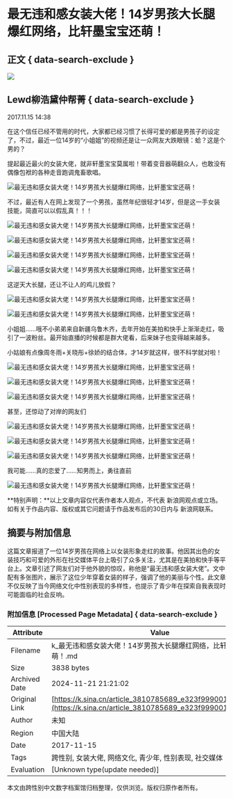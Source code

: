 # 最无违和感女装大佬！14岁男孩大长腿爆红网络，比轩墨宝宝还萌！

## 正文 { data-search-exclude }


![](https://n.sinaimg.cn/sinacn10203/298/w149h149/20191010/3696-ifrwayx3342745.jpg)

## Lewd柳浩黛仲帮菁 { data-search-exclude }

2017.11.15 14:38

在这个信任已经不管用的时代，大家都已经习惯了长得可爱的都是男孩子的设定了，不过，最近一位14岁的“小姐姐”的视频还是让一众网友大跌眼镜：蛤？这是个男的？

提起最近最火的女装大佬，就非轩墨宝宝莫属啦！带着变音器萌翻众人，也敢没有偶像包袱的各种走音跑调鬼畜歌唱。

![最无违和感女装大佬！14岁男孩大长腿爆红网络，比轩墨宝宝还萌！](http://k.sinaimg.cn/n/sinacn/20171115/6ebf-fynstfh9345996.jpg/w700d1q75cms.jpg)

不过，最近有人在网上发现了一个男孩，虽然年纪很轻才14岁，但是这一手女装技能，简直可以以假乱真！！！

![最无违和感女装大佬！14岁男孩大长腿爆红网络，比轩墨宝宝还萌！](http://k.sinaimg.cn/n/sinacn/20171115/ab18-fynstfh9346131.jpg/w700d1q75cms.jpg)

![最无违和感女装大佬！14岁男孩大长腿爆红网络，比轩墨宝宝还萌！](http://k.sinaimg.cn/n/sinacn/20171115/2292-fynstfh9346184.jpg/w700d1q75cms.jpg)

![最无违和感女装大佬！14岁男孩大长腿爆红网络，比轩墨宝宝还萌！](http://k.sinaimg.cn/n/sinacn/20171115/2fd9-fynstfh9346227.jpg/w700d1q75cms.jpg)

![最无违和感女装大佬！14岁男孩大长腿爆红网络，比轩墨宝宝还萌！](http://k.sinaimg.cn/n/sinacn/20171115/91ab-fynstfh9346306.jpg/w700d1q75cms.jpg)

这逆天大长腿，还让不让人的鸡儿放假？

![最无违和感女装大佬！14岁男孩大长腿爆红网络，比轩墨宝宝还萌！](http://k.sinaimg.cn/n/sinacn/20171115/4deb-fynstfh9346347.jpg/w700d1q75cms.jpg)

![最无违和感女装大佬！14岁男孩大长腿爆红网络，比轩墨宝宝还萌！](http://k.sinaimg.cn/n/sinacn/20171115/ee1b-fynstfh9346591.jpg/w700d1q75cms.jpg)

小姐姐……哦不小弟弟来自新疆乌鲁木齐，去年开始在美拍和快手上渐渐走红，吸引了一波粉丝。最开始直播的时候都是群大佬看，后来妹子也变得越来越多。

小姑娘有点像周冬雨+关晓彤+徐娇的结合体，才14岁就这样，很不科学就对啦！

![最无违和感女装大佬！14岁男孩大长腿爆红网络，比轩墨宝宝还萌！](http://k.sinaimg.cn/n/sinacn/20171115/0796-fynstfh9346638.jpg/w700d1q75cms.jpg)

![最无违和感女装大佬！14岁男孩大长腿爆红网络，比轩墨宝宝还萌！](http://k.sinaimg.cn/n/sinacn/20171115/1cc9-fynstfh9346707.jpg/w700d1q75cms.jpg)

![最无违和感女装大佬！14岁男孩大长腿爆红网络，比轩墨宝宝还萌！](http://k.sinaimg.cn/n/sinacn/20171115/96ff-fynstfh9346743.jpg/w700d1q75cms.jpg)

甚至，还惊动了对岸的网友们

![最无违和感女装大佬！14岁男孩大长腿爆红网络，比轩墨宝宝还萌！](http://k.sinaimg.cn/n/sinacn/20171115/3f38-fynstfh9346802.jpg/w700d1q75cms.jpg)

![最无违和感女装大佬！14岁男孩大长腿爆红网络，比轩墨宝宝还萌！](http://k.sinaimg.cn/n/sinacn/20171115/460e-fynstfh9346857.jpg/w700d1q75cms.jpg)

![最无违和感女装大佬！14岁男孩大长腿爆红网络，比轩墨宝宝还萌！](http://n.sinaimg.cn/sinacn/20171115/7742-fynstfh9346978.gif)

我可能……真的恋爱了……知男而上，勇往直前

![最无违和感女装大佬！14岁男孩大长腿爆红网络，比轩墨宝宝还萌！](http://n.sinaimg.cn/sinacn/20171115/d22a-fynstfh9347030.gif)

**特别声明：**以上文章内容仅代表作者本人观点，不代表 新浪网观点或立场。如有关于作品内容、版权或其它问题请于作品发布后的30日内与 新浪网联系。

## 摘要与附加信息

<!-- tcd_abstract -->
这篇文章报道了一位14岁男孩在网络上以女装形象走红的故事。他因其出色的女装技巧和可爱的外形在社交媒体平台上吸引了众多关注，尤其是在美拍和快手等平台上。文章引述了网友们对于他外貌的惊叹，称他是“最无违和感女装大佬”。文中配有多张图片，展示了这位少年穿着女装的样子，强调了他的美丽与个性。此文章不仅反映了当今网络文化中性别表现的多样性，也提示了青少年在探索自我表现时可能面临的社会反响。
<!-- tcd_abstract_end -->

### 附加信息 [Processed Page Metadata] { data-search-exclude }

| Attribute       | Value                                  |
|-----------------|----------------------------------------|
| Filename        | k_最无违和感女装大佬！14岁男孩大长腿爆红网络，比轩墨宝宝还萌！.md                             |
| Size            | 3838 bytes                           |
| Archived Date   | 2024-11-21 21:21:02                             |
| Original Link   | [https://k.sina.cn/article_3810785689_e323f999001001idf.html](https://k.sina.cn/article_3810785689_e323f999001001idf.html)                       |
| Author          | 未知                               |
| Region          | 中国大陆                               |
| Date            | 2017-11-15                                 |
| Tags            | 跨性别, 女装大佬, 网络文化, 青少年, 性别表现, 社交媒体                                 |
| Evaluation            | [Unknown type(update needed)]                                 |
<!-- tcd_table_end -->

本文由跨性别中文数字档案馆归档整理，仅供浏览。版权归原作者所有。

